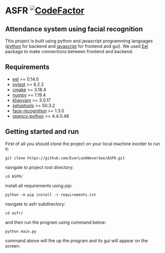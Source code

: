 # ASFR [![CodeFactor](https://www.codefactor.io/repository/github/everlookneversee/asfr/badge)](https://www.codefactor.io/repository/github/everlookneversee/asfr)

## Attendance system using facial recognition
This project is built using python and javascript programming languages
([python][python] for backend and [javascript][javascript] for frontend and gui).
We used [Eel][eel] package to make connections between frontend and backend.

## Requirements
* [eel][eel-pypi] >= 0.14.0
* [pytest][pytest-pypi] >= 6.2.2
* [cmake][cmake-pypi] >= 3.18.4
* [numpy][numpy-pypi] >= 1.19.4
* [khayyam][khayyam-pypi] >= 3.0.17
* [setuptools][setuptools-pypi] >= 50.3.2
* [face-recognition][face-recognition-pypi] >= 1.3.0
* [opencv-python][opencv-python-pypi] >= 4.4.0.46

## Getting started and run
First of all you should clone the project on your local machine inorder to run
it:  
```shell
git clone https://github.com/EverLookNeverSee/ASFR.git
```
navigate to project root directory:  
```shell
cd ASFR/
```
install all requirements using pip:
```shell
python -m pip install -r requirements.txt
```
navigate to asfr subdirectory:
```shell
cd asfr/
```
and then run the program using command below:
```shell
python main.py
```
command above will fire up the program and its gui will appear on the screen.


[python]: https://python.org
[javascript]: https://javascript.com
[eel]: https://github.com/ChrisKnott/Eel
[eel-pypi]: https://pypi.org/project/Eel/
[cmake-pypi]: https://pypi.org/project/cmake/
[numpy-pypi]: https://pypi.org/project/numpy/
[pytest-pypi]: https://pypi.org/project/pytest/
[khayyam-pypi]: https://pypi.org/project/Khayyam/
[setuptools-pypi]: https://pypi.org/project/setuptools/
[opencv-python-pypi]: https://pypi.org/project/opencv-python/
[face-recognition-pypi]: https://pypi.org/project/face-recognition/